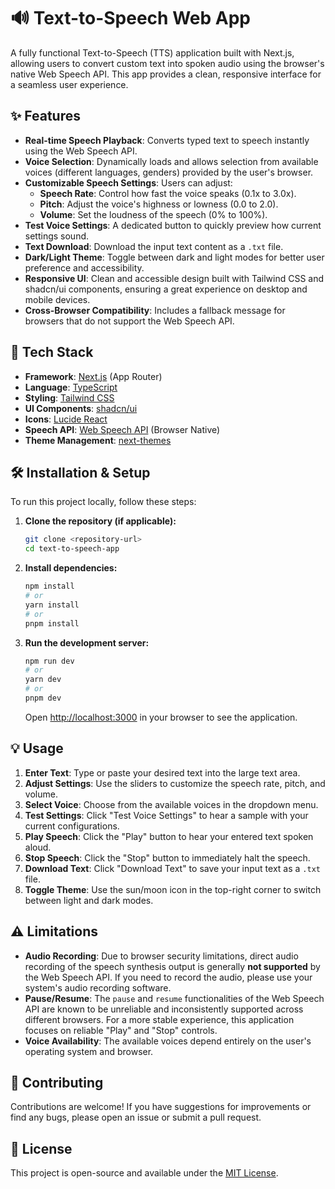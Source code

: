 # 🔊 Text-to-Speech Web App

A fully functional Text-to-Speech (TTS) application built with Next.js, allowing users to convert custom text into spoken audio using the browser's native Web Speech API. This app provides a clean, responsive interface for a seamless user experience.

## ✨ Features

- **Real-time Speech Playback**: Converts typed text to speech instantly using the Web Speech API.
- **Voice Selection**: Dynamically loads and allows selection from available voices (different languages, genders) provided by the user's browser.
- **Customizable Speech Settings**: Users can adjust:
  - **Speech Rate**: Control how fast the voice speaks (0.1x to 3.0x).
  - **Pitch**: Adjust the voice's highness or lowness (0.0 to 2.0).
  - **Volume**: Set the loudness of the speech (0% to 100%).
- **Test Voice Settings**: A dedicated button to quickly preview how current settings sound.
- **Text Download**: Download the input text content as a `.txt` file.
- **Dark/Light Theme**: Toggle between dark and light modes for better user preference and accessibility.
- **Responsive UI**: Clean and accessible design built with Tailwind CSS and shadcn/ui components, ensuring a great experience on desktop and mobile devices.
- **Cross-Browser Compatibility**: Includes a fallback message for browsers that do not support the Web Speech API.

## 🚀 Tech Stack

- **Framework**: [Next.js](https://nextjs.org/) (App Router)
- **Language**: [TypeScript](https://www.typescriptlang.org/)
- **Styling**: [Tailwind CSS](https://tailwindcss.com/)
- **UI Components**: [shadcn/ui](https://ui.shadcn.com/)
- **Icons**: [Lucide React](https://lucide.dev/icons/)
- **Speech API**: [Web Speech API](https://developer.mozilla.org/en-US/docs/Web/API/Web_Speech_API) (Browser Native)
- **Theme Management**: [next-themes](https://github.com/pacocoursey/next-themes)

## 🛠️ Installation & Setup

To run this project locally, follow these steps:

1.  **Clone the repository (if applicable):**

    ```bash
    git clone <repository-url>
    cd text-to-speech-app
    ```

2.  **Install dependencies:**

    ```bash
    npm install
    # or
    yarn install
    # or
    pnpm install
    ```

3.  **Run the development server:**

    ```bash
    npm run dev
    # or
    yarn dev
    # or
    pnpm dev
    ```

    Open [http://localhost:3000](http://localhost:3000) in your browser to see the application.

## 💡 Usage

1.  **Enter Text**: Type or paste your desired text into the large text area.
2.  **Adjust Settings**: Use the sliders to customize the speech rate, pitch, and volume.
3.  **Select Voice**: Choose from the available voices in the dropdown menu.
4.  **Test Settings**: Click "Test Voice Settings" to hear a sample with your current configurations.
5.  **Play Speech**: Click the "Play" button to hear your entered text spoken aloud.
6.  **Stop Speech**: Click the "Stop" button to immediately halt the speech.
7.  **Download Text**: Click "Download Text" to save your input text as a `.txt` file.
8.  **Toggle Theme**: Use the sun/moon icon in the top-right corner to switch between light and dark modes.

## ⚠️ Limitations

- **Audio Recording**: Due to browser security limitations, direct audio recording of the speech synthesis output is generally **not supported** by the Web Speech API. If you need to record the audio, please use your system's audio recording software.
- **Pause/Resume**: The `pause` and `resume` functionalities of the Web Speech API are known to be unreliable and inconsistently supported across different browsers. For a more stable experience, this application focuses on reliable "Play" and "Stop" controls.
- **Voice Availability**: The available voices depend entirely on the user's operating system and browser.

## 🤝 Contributing

Contributions are welcome! If you have suggestions for improvements or find any bugs, please open an issue or submit a pull request.

## 📄 License

This project is open-source and available under the [MIT License](LICENSE).

```

```
